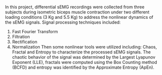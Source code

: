 In this project, differential sEMG recordings were collected from three subjects during isometric biceps muscle contraction under two different loading conditions (3 Kg and 5.5 Kg) to address the nonlinear dynamics of the sEMG signals. 
Signal processing techniques included:
1. Fast Fourier Transform
2. Filtration
3. Rectification 
4. Normalization 
Then some nonlinear tools were utilized including: Chaos, Fractal and Entropy to characterize the processed sEMG signals.
The chaotic behavior of the signal was determined by the Largest Lyapunov Exponent (LLE), fractals were computed using the Box Counting method (BCFD) and entropy was identified by the Approximate Entropy (ApEn). 
